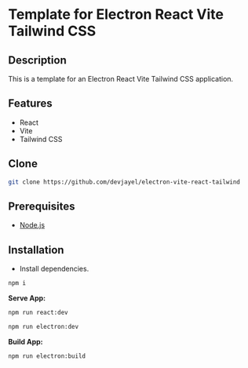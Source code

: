# Template for Electron React Vite Tailwind CSS

## Description
This is a template for an Electron React Vite Tailwind CSS application.

## Features
- React
- Vite
- Tailwind CSS

## Clone

```bash
git clone https://github.com/devjayel/electron-vite-react-tailwind
```

## Prerequisites

- [Node.js](https://nodejs.org/en/)

## Installation

- Install dependencies.

```bash
npm i
```

**Serve App:**

```bash
npm run react:dev
```

```bash
npm run electron:dev
```

**Build App:**

```bash
npm run electron:build
```